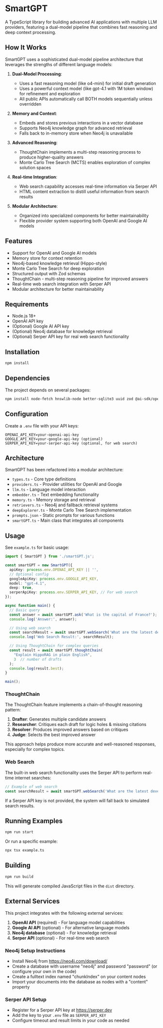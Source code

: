 # SmartGPT

A TypeScript library for building advanced AI applications with multiple LLM providers, featuring a dual-model pipeline that combines fast reasoning and deep context processing.

## How It Works

SmartGPT uses a sophisticated dual-model pipeline architecture that leverages the strengths of different language models:

1. **Dual-Model Processing**:
   * Uses a fast reasoning model (like o4-mini) for initial draft generation
   * Uses a powerful context model (like gpt-4.1 with 1M token window) for refinement and exploration
   * All public APIs automatically call BOTH models sequentially unless overridden

2. **Memory and Context**:
   * Embeds and stores previous interactions in a vector database
   * Supports Neo4j knowledge graph for advanced retrieval
   * Falls back to in-memory store when Neo4j is unavailable

3. **Advanced Reasoning**:
   * ThoughtChain implements a multi-step reasoning process to produce higher-quality answers
   * Monte Carlo Tree Search (MCTS) enables exploration of complex solution spaces

4. **Real-time Integration**:
   * Web search capability accesses real-time information via Serper API
   * HTML content extraction to distill useful information from search results

5. **Modular Architecture**:
   * Organized into specialized components for better maintainability
   * Flexible provider system supporting both OpenAI and Google AI models

## Features

* Support for OpenAI and Google AI models
* Memory store for context retention
* Neo4j-based knowledge retrieval (Hippo-style)
* Monte Carlo Tree Search for deep exploration
* Structured output with Zod schemas
* ThoughtChain - multi-step reasoning pipeline for improved answers
* Real-time web search integration with Serper API
* Modular architecture for better maintainability

## Requirements

* Node.js 18+
* OpenAI API key
* (Optional) Google AI API key
* (Optional) Neo4j database for knowledge retrieval
* (Optional) Serper API key for real web search functionality

## Installation

```bash
npm install
```

## Dependencies

The project depends on several packages:

```bash
npm install node-fetch hnswlib-node better-sqlite3 uuid zod @ai-sdk/openai @ai-sdk/google neo4j-driver
```

## Configuration

Create a `.env` file with your API keys:

```
OPENAI_API_KEY=your-openai-api-key
GOOGLE_API_KEY=your-google-api-key (optional)
SERPER_API_KEY=your-serper-api-key (optional, for web search)
```

## Architecture

SmartGPT has been refactored into a modular architecture:

* `types.ts` - Core type definitions
* `providers.ts` - Provider utilities for OpenAI and Google
* `llm.ts` - Language model interaction
* `embedder.ts` - Text embedding functionality
* `memory.ts` - Memory storage and retrieval
* `retrievers.ts` - Neo4j and fallback retrieval systems
* `deepExplorer.ts` - Monte Carlo Tree Search implementation
* `prompts.json` - Static prompts for various functions
* `smartGPT.ts` - Main class that integrates all components

## Usage

See `example.ts` for basic usage:

```typescript
import { SmartGPT } from './smartGPT.js';

const smartGPT = new SmartGPT({
  apiKey: process.env.OPENAI_API_KEY || '',
  // Optional config
  googleApiKey: process.env.GOOGLE_API_KEY,
  model: "gpt-4.1",
  deep: true,
  serperApiKey: process.env.SERPER_API_KEY, // For web search
});

async function main() {
  // Basic query
  const answer = await smartGPT.ask('What is the capital of France?');
  console.log('Answer:', answer);

  // Using web search
  const searchResult = await smartGPT.webSearch('What are the latest developments in large language models?');
  console.log('Web Search Result:', searchResult);

  // Using ThoughtChain for complex queries
  const result = await smartGPT.thoughtChain(
    "Explain HippoRAG in plain English",
    3  // number of drafts
  );
  console.log(result.best);
}

main();
```

### ThoughtChain

The ThoughtChain feature implements a chain-of-thought reasoning pattern:

1. **Drafter**: Generates multiple candidate answers
2. **Researcher**: Critiques each draft for logic holes & missing citations
3. **Resolver**: Produces improved answers based on critiques
4. **Judge**: Selects the best improved answer

This approach helps produce more accurate and well-reasoned responses, especially for complex topics.

### Web Search

The built-in web search functionality uses the Serper API to perform real-time internet searches:

```typescript
// Example of web search
const searchResult = await smartGPT.webSearch('What are the latest developments in large language models?');
```

If a Serper API key is not provided, the system will fall back to simulated search results.

## Running Examples

```bash
npm run start
```

Or run a specific example:

```bash
npx tsx example.ts
```

## Building

```bash
npm run build
```

This will generate compiled JavaScript files in the `dist` directory.

## External Services

This project integrates with the following external services:

1. **OpenAI API** (required) - For language model capabilities
2. **Google AI API** (optional) - For alternative language models
3. **Neo4j database** (optional) - For knowledge retrieval
4. **Serper API** (optional) - For real-time web search

### Neo4j Setup Instructions

* Install Neo4j from https://neo4j.com/download/
* Create a database with username "neo4j" and password "password" (or configure your own in the code)
* Create a fulltext index named "chunkIndex" on your content nodes
* Import your documents into the database as nodes with a "content" property

### Serper API Setup

* Register for a Serper API key at https://serper.dev
* Add the key to your `.env` file as `SERPER_API_KEY`
* Configure timeout and result limits in your code as needed
